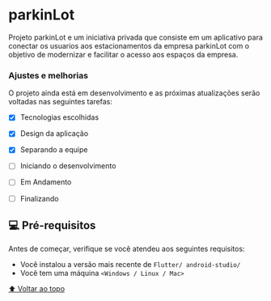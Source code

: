 # parkinLot



Projeto parkinLot e um iniciativa privada que consiste em um aplicativo para conectar os usuarios aos estacionamentos da empresa parkinLot com o objetivo de modernizar e facilitar o acesso aos espaços da empresa.



### Ajustes e melhorias

O projeto ainda está em desenvolvimento e as próximas atualizações serão voltadas nas seguintes tarefas:

- [x] Tecnologias escolhidas 
- [x] Design da aplicação
- [x] Separando a equipe
- [ ] Iniciando o desenvolvimento
- [ ] Em Andamento
- [ ] Finalizando 


## 💻 Pré-requisitos

Antes de começar, verifique se você atendeu aos seguintes requisitos:

* Você instalou a versão mais recente de `Flutter/ android-studio/`
* Você tem uma máquina `<Windows / Linux / Mac>`











[⬆ Voltar ao topo](#parkinLot)<br>
